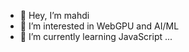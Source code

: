 - 👋 Hey, I’m mahdi
- 👀 I’m interested in WebGPU and AI/ML
- 🌱 I’m currently learning JavaScript ...

